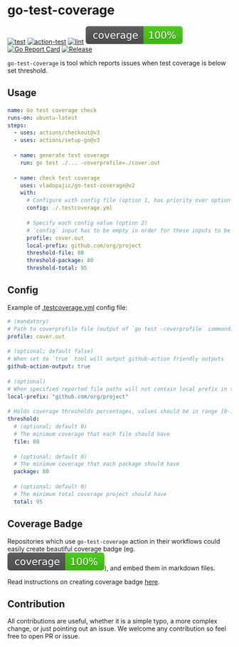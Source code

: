 # go-test-coverage

[![test](https://github.com/vladopajic/go-test-coverage/actions/workflows/test.yml/badge.svg?branch=main)](https://github.com/vladopajic/go-test-coverage/actions/workflows/test.yml)
[![action-test](https://github.com/vladopajic/go-test-coverage/actions/workflows/action-test.yml/badge.svg?branch=main)](https://github.com/vladopajic/go-test-coverage/actions/workflows/action-test.yml)
[![lint](https://github.com/vladopajic/go-test-coverage/actions/workflows/lint.yml/badge.svg?branch=main)](https://github.com/vladopajic/go-test-coverage/actions/workflows/lint.yml)
 [![coverage](https://raw.githubusercontent.com/vladopajic/go-test-coverage/badges/.badges/main/coverage.svg)](https://github.com/vladopajic/go-test-coverage/tree/badges)
[![Go Report Card](https://goreportcard.com/badge/github.com/vladopajic/go-test-coverage?cache=v1)](https://goreportcard.com/report/github.com/vladopajic/go-test-coverage)
[![Release](https://img.shields.io/github/release/vladopajic/go-test-coverage.svg?style=flat-square)](https://github.com/vladopajic/go-test-coverage/releases/latest)


`go-test-coverage` is tool which reports issues when test coverage is below set threshold.

## Usage

```yml
name: Go test coverage check
runs-on: ubuntu-latest
steps:
  - uses: actions/checkout@v3
  - uses: actions/setup-go@v3
  
  - name: generate test coverage
    run: go test ./... -coverprofile=./cover.out

  - name: check test coverage
    uses: vladopajic/go-test-coverage@v2
    with:
      # Configure with config file (option 1, has priority over option 2)
      config: ./.testcoverage.yml
      
      # Specify each config value (option 2)
      # `config` input has to be empty in order for these inputs to be used
      profile: cover.out
      local-prefix: github.com/org/project
      threshold-file: 80
      threshold-package: 80
      threshold-total: 95
```

## Config
Example of [.testcoverage.yml](./.testcoverage.example.yml) config file:

```yml
# (mandatory) 
# Path to coverprofile file (output of `go test -coverprofile` command)
profile: cover.out

# (optional; default false)
# When set to `true` tool will output github-action friendly outputs
github-action-output: true

# (optional) 
# When specified reported file paths will not contain local prefix in the output
local-prefix: "github.com/org/project"

# Holds coverage thresholds percentages, values should be in range [0-100]
threshold:
  # (optional; default 0) 
  # The minimum coverage that each file should have
  file: 80

  # (optional; default 0) 
  # The minimum coverage that each package should have
  package: 80

  # (optional; default 0) 
  # The minimum total coverage project should have
  total: 95
```

## Coverage Badge

Repositories which use `go-test-coverage` action in their workflows could easily create beautiful coverage badge (eg. ![coverage](https://raw.githubusercontent.com/vladopajic/go-test-coverage/badges/.badges/main/coverage.svg)), and embed them in markdown files.

Read instructions on creating coverage badge [here](./docs/badge.md).


## Contribution

All contributions are useful, whether it is a simple typo, a more complex change, or just pointing out an issue. We welcome any contribution so feel free to open PR or issue. 
